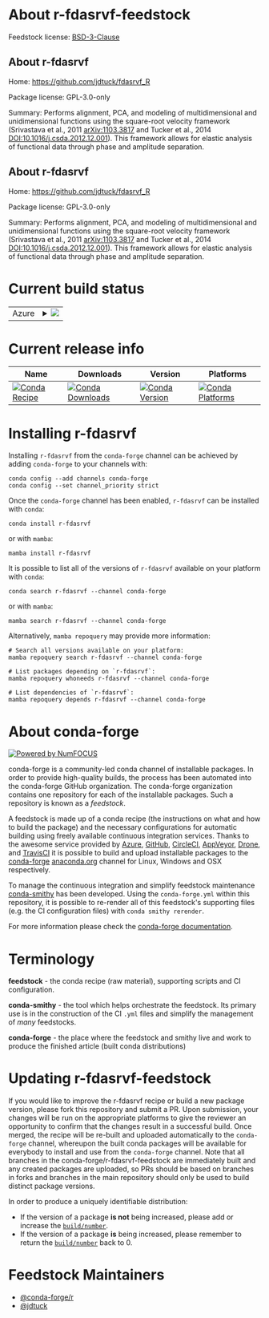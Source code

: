 About r-fdasrvf-feedstock
=========================

Feedstock license: [BSD-3-Clause](https://github.com/conda-forge/r-fdasrvf-feedstock/blob/main/LICENSE.txt)


About r-fdasrvf
---------------

Home: https://github.com/jdtuck/fdasrvf_R

Package license: GPL-3.0-only

Summary: Performs alignment, PCA, and modeling of multidimensional and unidimensional functions using the square-root velocity framework (Srivastava et al., 2011 <arXiv:1103.3817> and Tucker et al., 2014 <DOI:10.1016/j.csda.2012.12.001>). This framework allows for elastic analysis of functional data through phase and amplitude separation.

About r-fdasrvf
---------------

Home: https://github.com/jdtuck/fdasrvf_R

Package license: GPL-3.0-only

Summary: Performs alignment, PCA, and modeling of multidimensional and unidimensional functions using the square-root velocity framework (Srivastava et al., 2011 <arXiv:1103.3817> and Tucker et al., 2014 <DOI:10.1016/j.csda.2012.12.001>). This framework allows for elastic analysis of functional data through phase and amplitude separation.

Current build status
====================


<table>
    
  <tr>
    <td>Azure</td>
    <td>
      <details>
        <summary>
          <a href="https://dev.azure.com/conda-forge/feedstock-builds/_build/latest?definitionId=21252&branchName=main">
            <img src="https://dev.azure.com/conda-forge/feedstock-builds/_apis/build/status/r-fdasrvf-feedstock?branchName=main">
          </a>
        </summary>
        <table>
          <thead><tr><th>Variant</th><th>Status</th></tr></thead>
          <tbody><tr>
              <td>linux_64_r_base4.4</td>
              <td>
                <a href="https://dev.azure.com/conda-forge/feedstock-builds/_build/latest?definitionId=21252&branchName=main">
                  <img src="https://dev.azure.com/conda-forge/feedstock-builds/_apis/build/status/r-fdasrvf-feedstock?branchName=main&jobName=linux&configuration=linux%20linux_64_r_base4.4" alt="variant">
                </a>
              </td>
            </tr><tr>
              <td>linux_64_r_base4.5</td>
              <td>
                <a href="https://dev.azure.com/conda-forge/feedstock-builds/_build/latest?definitionId=21252&branchName=main">
                  <img src="https://dev.azure.com/conda-forge/feedstock-builds/_apis/build/status/r-fdasrvf-feedstock?branchName=main&jobName=linux&configuration=linux%20linux_64_r_base4.5" alt="variant">
                </a>
              </td>
            </tr><tr>
              <td>osx_64_r_base4.4</td>
              <td>
                <a href="https://dev.azure.com/conda-forge/feedstock-builds/_build/latest?definitionId=21252&branchName=main">
                  <img src="https://dev.azure.com/conda-forge/feedstock-builds/_apis/build/status/r-fdasrvf-feedstock?branchName=main&jobName=osx&configuration=osx%20osx_64_r_base4.4" alt="variant">
                </a>
              </td>
            </tr><tr>
              <td>osx_64_r_base4.5</td>
              <td>
                <a href="https://dev.azure.com/conda-forge/feedstock-builds/_build/latest?definitionId=21252&branchName=main">
                  <img src="https://dev.azure.com/conda-forge/feedstock-builds/_apis/build/status/r-fdasrvf-feedstock?branchName=main&jobName=osx&configuration=osx%20osx_64_r_base4.5" alt="variant">
                </a>
              </td>
            </tr><tr>
              <td>win_64_r_base4.4</td>
              <td>
                <a href="https://dev.azure.com/conda-forge/feedstock-builds/_build/latest?definitionId=21252&branchName=main">
                  <img src="https://dev.azure.com/conda-forge/feedstock-builds/_apis/build/status/r-fdasrvf-feedstock?branchName=main&jobName=win&configuration=win%20win_64_r_base4.4" alt="variant">
                </a>
              </td>
            </tr><tr>
              <td>win_64_r_base4.5</td>
              <td>
                <a href="https://dev.azure.com/conda-forge/feedstock-builds/_build/latest?definitionId=21252&branchName=main">
                  <img src="https://dev.azure.com/conda-forge/feedstock-builds/_apis/build/status/r-fdasrvf-feedstock?branchName=main&jobName=win&configuration=win%20win_64_r_base4.5" alt="variant">
                </a>
              </td>
            </tr>
          </tbody>
        </table>
      </details>
    </td>
  </tr>
</table>

Current release info
====================

| Name | Downloads | Version | Platforms |
| --- | --- | --- | --- |
| [![Conda Recipe](https://img.shields.io/badge/recipe-r--fdasrvf-green.svg)](https://anaconda.org/conda-forge/r-fdasrvf) | [![Conda Downloads](https://img.shields.io/conda/dn/conda-forge/r-fdasrvf.svg)](https://anaconda.org/conda-forge/r-fdasrvf) | [![Conda Version](https://img.shields.io/conda/vn/conda-forge/r-fdasrvf.svg)](https://anaconda.org/conda-forge/r-fdasrvf) | [![Conda Platforms](https://img.shields.io/conda/pn/conda-forge/r-fdasrvf.svg)](https://anaconda.org/conda-forge/r-fdasrvf) |

Installing r-fdasrvf
====================

Installing `r-fdasrvf` from the `conda-forge` channel can be achieved by adding `conda-forge` to your channels with:

```
conda config --add channels conda-forge
conda config --set channel_priority strict
```

Once the `conda-forge` channel has been enabled, `r-fdasrvf` can be installed with `conda`:

```
conda install r-fdasrvf
```

or with `mamba`:

```
mamba install r-fdasrvf
```

It is possible to list all of the versions of `r-fdasrvf` available on your platform with `conda`:

```
conda search r-fdasrvf --channel conda-forge
```

or with `mamba`:

```
mamba search r-fdasrvf --channel conda-forge
```

Alternatively, `mamba repoquery` may provide more information:

```
# Search all versions available on your platform:
mamba repoquery search r-fdasrvf --channel conda-forge

# List packages depending on `r-fdasrvf`:
mamba repoquery whoneeds r-fdasrvf --channel conda-forge

# List dependencies of `r-fdasrvf`:
mamba repoquery depends r-fdasrvf --channel conda-forge
```


About conda-forge
=================

[![Powered by
NumFOCUS](https://img.shields.io/badge/powered%20by-NumFOCUS-orange.svg?style=flat&colorA=E1523D&colorB=007D8A)](https://numfocus.org)

conda-forge is a community-led conda channel of installable packages.
In order to provide high-quality builds, the process has been automated into the
conda-forge GitHub organization. The conda-forge organization contains one repository
for each of the installable packages. Such a repository is known as a *feedstock*.

A feedstock is made up of a conda recipe (the instructions on what and how to build
the package) and the necessary configurations for automatic building using freely
available continuous integration services. Thanks to the awesome service provided by
[Azure](https://azure.microsoft.com/en-us/services/devops/), [GitHub](https://github.com/),
[CircleCI](https://circleci.com/), [AppVeyor](https://www.appveyor.com/),
[Drone](https://cloud.drone.io/welcome), and [TravisCI](https://travis-ci.com/)
it is possible to build and upload installable packages to the
[conda-forge](https://anaconda.org/conda-forge) [anaconda.org](https://anaconda.org/)
channel for Linux, Windows and OSX respectively.

To manage the continuous integration and simplify feedstock maintenance
[conda-smithy](https://github.com/conda-forge/conda-smithy) has been developed.
Using the ``conda-forge.yml`` within this repository, it is possible to re-render all of
this feedstock's supporting files (e.g. the CI configuration files) with ``conda smithy rerender``.

For more information please check the [conda-forge documentation](https://conda-forge.org/docs/).

Terminology
===========

**feedstock** - the conda recipe (raw material), supporting scripts and CI configuration.

**conda-smithy** - the tool which helps orchestrate the feedstock.
                   Its primary use is in the construction of the CI ``.yml`` files
                   and simplify the management of *many* feedstocks.

**conda-forge** - the place where the feedstock and smithy live and work to
                  produce the finished article (built conda distributions)


Updating r-fdasrvf-feedstock
============================

If you would like to improve the r-fdasrvf recipe or build a new
package version, please fork this repository and submit a PR. Upon submission,
your changes will be run on the appropriate platforms to give the reviewer an
opportunity to confirm that the changes result in a successful build. Once
merged, the recipe will be re-built and uploaded automatically to the
`conda-forge` channel, whereupon the built conda packages will be available for
everybody to install and use from the `conda-forge` channel.
Note that all branches in the conda-forge/r-fdasrvf-feedstock are
immediately built and any created packages are uploaded, so PRs should be based
on branches in forks and branches in the main repository should only be used to
build distinct package versions.

In order to produce a uniquely identifiable distribution:
 * If the version of a package **is not** being increased, please add or increase
   the [``build/number``](https://docs.conda.io/projects/conda-build/en/latest/resources/define-metadata.html#build-number-and-string).
 * If the version of a package **is** being increased, please remember to return
   the [``build/number``](https://docs.conda.io/projects/conda-build/en/latest/resources/define-metadata.html#build-number-and-string)
   back to 0.

Feedstock Maintainers
=====================

* [@conda-forge/r](https://github.com/orgs/conda-forge/teams/r/)
* [@jdtuck](https://github.com/jdtuck/)

